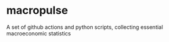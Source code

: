 # macropulse
A set of github actions and python scripts, collecting essential macroeconomic statistics
